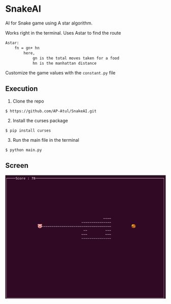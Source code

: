 # SnakeAI
AI for Snake game using A star algorithm.

Works right in the terminal. Uses Astar to find the route

```
Astar: 
    fn = gn+ hn
        here,
            gn is the total moves taken for a food
            hn is the manhattan distance
``` 

Customize the game values with the ```constant.py``` file

## Execution
1. Clone the repo
```
$ https://github.com/AP-Atul/SnakeAI.git
```
2. Install the curses package
```
$ pip install curses
```
3. Run the main file in the terminal
```
$ python main.py
```

## Screen

![screen](https://github.com/AP-Atul/SnakeAI/blob/master/img/snake.png)